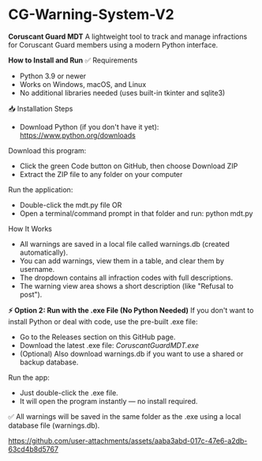 # CG-Warning-System-V2

**Coruscant Guard MDT**
A lightweight tool to track and manage infractions for Coruscant Guard members using a modern Python interface.

**How to Install and Run**
✅ Requirements
- Python 3.9 or newer
- Works on Windows, macOS, and Linux
- No additional libraries needed (uses built-in tkinter and sqlite3)

📥 Installation Steps
- Download Python (if you don't have it yet):
https://www.python.org/downloads

Download this program:
- Click the green Code button on GitHub, then choose Download ZIP
- Extract the ZIP file to any folder on your computer

Run the application:
- Double-click the mdt.py file
OR
- Open a terminal/command prompt in that folder and run:
  python mdt.py

How It Works
- All warnings are saved in a local file called warnings.db (created automatically).
- You can add warnings, view them in a table, and clear them by username.
- The dropdown contains all infraction codes with full descriptions.
- The warning view area shows a short description (like "Refusal to post").

**⚡ Option 2: Run with the .exe File (No Python Needed)**
If you don't want to install Python or deal with code, use the pre-built .exe file:
- Go to the Releases section on this GitHub page.
- Download the latest .exe file:
*CoruscantGuardMDT.exe*
- (Optional) Also download warnings.db if you want to use a shared or backup database.

Run the app:
- Just double-click the .exe file.
- It will open the program instantly — no install required.

✅ All warnings will be saved in the same folder as the .exe using a local database file (warnings.db).



https://github.com/user-attachments/assets/aaba3abd-017c-47e6-a2db-63cd4b8d5767


